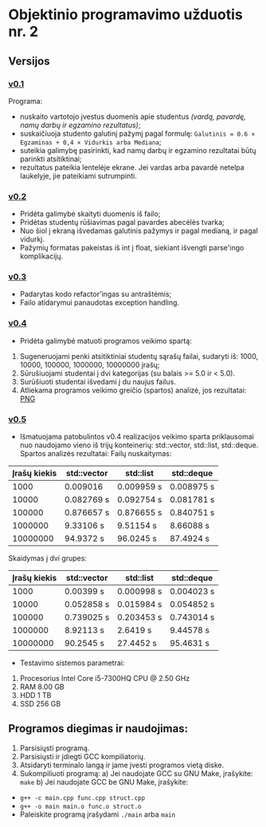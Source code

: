 # Objektinio programavimo užduotis nr. 2
## Versijos
### [v0.1](https://github.com/ignaspangonis/ObjektinisProgramavimas-2/releases/tag/v0.1)

Programa:
- nuskaito vartotojo įvestus duomenis apie studentus *(vardą, pavardę, namų darbų ir egzamino rezultatus)*;
- suskaičiuoja studento galutinį pažymį pagal formulę: `Galutinis = 0.6 × Egzaminas + 0,4 × Vidurkis arba Mediana`;
- suteikia galimybę pasirinkti, kad namų darbų ir egzamino rezultatai būtų parinkti atsitiktinai;
- rezultatus pateikia lentelėje ekrane. Jei vardas arba pavardė netelpa laukelyje, jie pateikiami sutrumpinti.

### [v0.2](https://github.com/ignaspangonis/ObjektinisProgramavimas-2/releases/tag/v0.2)

- Pridėta galimybė skaityti duomenis iš failo;
- Pridėtas studentų rūšiavimas pagal pavardes abecėlės tvarka;
- Nuo šiol į ekraną išvedamas galutinis pažymys ir pagal medianą, ir pagal vidurkį.
- Pažymių formatas pakeistas iš int į float, siekiant išvengti parse'ingo komplikacijų.

### [v0.3](https://github.com/ignaspangonis/ObjektinisProgramavimas-2/releases/tag/v0.3)
- Padarytas kodo refactor'ingas su antraštėmis;
- Failo atidarymui panaudotas exception handling.

### [v0.4](https://github.com/ignaspangonis/ObjektinisProgramavimas-2/releases/tag/v0.4)
- Pridėta galimybė matuoti programos veikimo spartą:
1. Sugeneruojami penki atsitiktiniai studentų sąrašų failai, sudaryti iš: 1000, 10000, 100000, 1000000, 10000000 įrašų;
2. Sūrušiuojami studentai į dvi kategorijas (su balais >= 5.0 ir < 5.0).
3. Surūšiuoti studentai išvedami į du naujus failus.
4. Atliekama programos veikimo greičio (spartos) analizė, jos rezultatai: [PNG](https://github.com/ignaspangonis/ObjektinisProgramavimas-2/blob/v0.4/rezultatai.png)

### [v0.5](https://github.com/ignaspangonis/ObjektinisProgramavimas-2/releases/tag/v0.5)
- Išmatuojama patobulintos v0.4 realizacijos veikimo sparta priklausomai nuo naudojamo vieno iš trijų konteinerių: std::vector, std::list, std::deque.
Spartos analizės rezultatai:
Failų nuskaitymas:

| Įrašų kiekis | std::vector | std::list  | std::deque |
|--------------|-------------|------------|------------|
| 1000         | 0.009016    | 0.009959 s | 0.008975 s |
| 10000        | 0.082769 s  | 0.092754 s | 0.081781 s |
| 100000       | 0.876657 s  | 0.876655 s | 0.840751 s |
| 1000000      | 9.33106 s   | 9.51154 s  | 8.66088 s  |
| 10000000     | 94.9372 s   | 96.0245 s  | 87.4924 s  |

Skaidymas į dvi grupes:

| Įrašų kiekis | std::vector | std::list  | std::deque |
|--------------|-------------|------------|------------|
| 1000         | 0.00399 s   | 0.000998 s | 0.004023 s |
| 10000        | 0.052858 s  | 0.015984 s | 0.054852 s |
| 100000       | 0.739025 s  | 0.203453 s | 0.743014 s |
| 1000000      | 8.92113 s   | 2.6419 s   | 9.44578 s  |
| 10000000     | 90.2545 s   | 27.4452 s  | 95.4631 s  |

- Testavimo sistemos parametrai:
1. Procesorius Intel Core i5-7300HQ CPU @ 2.50 GHz
2. RAM 8.00 GB
3. HDD 1 TB
4. SSD 256 GB

## Programos diegimas ir naudojimas:
1. Parsisiųsti programą.
2. Parsisiųsti ir įdiegti GCC kompiliatorių.
3. Atsidaryti terminalo langą ir jame įvesti programos vietą diske.
4. Sukompiliuoti programą:
a) Jei naudojate GCC su GNU Make, įrašykite: `make`
b) Jei naudojate GCC be GNU Make, įrašykite:
- `g++ -c main.cpp func.cpp struct.cpp`
- `g++ -o main main.o func.o struct.o`
- Paleiskite programą įrašydami `./main` arba `main`
